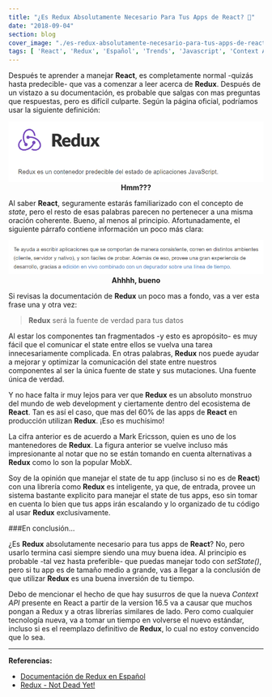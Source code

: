 ```yaml
---
title: "¿Es Redux Absolutamente Necesario Para Tus Apps de React? 🤔"
date: "2018-09-04"
section: blog
cover_image: "./es-redux-absolutamente-necesario-para-tus-apps-de-react.jpg"
tags: [ 'React', 'Redux', 'Español', 'Trends', 'Javascript', 'Context API' ]
---
```


Después te aprender a manejar **React**, es completamente normal -quizás hasta predecible- que vas a comenzar a leer acerca de **Redux**. Después de un vistazo a su documentación, es probable que salgas con mas preguntas que respuestas, pero es difícil culparte. Según la página oficial, podríamos usar la siguiente definición:

<p style="text-align: center; font-weight: 700;"><img src="./redux-definicion-1.png" alt="Redux definición 1" /> Hmm??? </p>

Al saber **React**, seguramente estarás familiarizado con el concepto de *state*, pero el resto de esas palabras parecen no pertenecer a una misma oración coherente. Bueno, al menos al principio. Afortunadamente, el siguiente párrafo contiene información un poco más clara:

<p style="text-align: center; font-weight: 700;"><img src="./redux-definicion-2.png" alt="Redux definición 2" /> Ahhhh, bueno </p>

Si revisas la documentación de **Redux** un poco mas a fondo, vas a ver esta frase una y otra vez:

>**Redux** será la fuente de verdad para tus datos

Al estar los componentes tan fragmentados -y esto es apropósito- es muy fácil que el comunicar el state entre ellos se vuelva una tarea innecesariamente complicada. En otras palabras, **Redux** nos puede ayudar a mejorar y optimizar la comunicación del state entre nuestros componentes al ser la única fuente de state y sus mutaciones. Una fuente única de verdad.

Y no hace falta ir muy lejos para ver que **Redux** es un absoluto monstruo del mundo de web development y ciertamente dentro del ecosistema de **React**. Tan es así el caso, que mas del 60% de las apps de **React** en producción utilizan **Redux**. ¡Eso es muchísimo! 

La cifra anterior es de acuerdo a Mark Ericsson, quien es uno de los mantenedores de **Redux**. La figura anterior se vuelve incluso más impresionante al notar que no se están tomando en cuenta alternativas a **Redux** como lo son la popular MobX.

Soy de la opinión que manejar el state de tu app (incluso si no es de **React**) con una librería como **Redux** es inteligente, ya que, de entrada, provee un sistema bastante explicito para manejar el state de tus apps, eso sin tomar en cuenta lo bien que tus apps irán escalando y lo organizado de tu código al usar **Redux** exclusivamente.

###En conclusión... 

¿Es **Redux** absolutamente necesario para tus apps de **React**? No, pero usarlo termina casi siempre siendo una muy buena idea. Al principio es probable -tal vez hasta preferible- que puedas manejar todo con *setState()*, pero si tu app es de tamaño medio a grande, vas a llegar a la conclusión de que utilizar **Redux** es una buena inversión de tu tiempo.

Debo de mencionar el hecho de que hay susurros de que la nueva *Context API* presente en React a partir de la version 16.5 va a causar que muchos pongan a Redux y a otras librerías similares de lado. Pero como cualquier tecnología nueva, va a tomar un tiempo en volverse el nuevo estándar, incluso si es el reemplazo definitivo de **Redux**, lo cual no estoy convencido que lo sea.

***


**Referencias:**

* [Documentación de Redux en Español](https://es.redux.js.org)
* [Redux - Not Dead Yet!](https://blog.isquaredsoftware.com/2018/03/redux-not-dead-yet/)